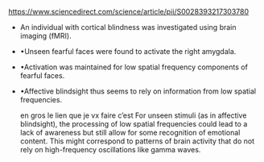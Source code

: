 https://www.sciencedirect.com/science/article/pii/S0028393217303780
- An individual with cortical blindness was investigated using brain imaging (fMRI).
    
- •Unseen fearful faces were found to activate the right amygdala.
    
- •Activation was maintained for low spatial frequency components of fearful faces.
    
- •Affective blindsight thus seems to rely on information from low spatial frequencies.
    
    en gros le lien que je vx faire c’est For unseen stimuli (as in affective blindsight), the processing of low spatial frequencies could lead to a lack of awareness but still allow for some recognition of emotional content. This might correspond to patterns of brain activity that do not rely on high-frequency oscillations like gamma waves.